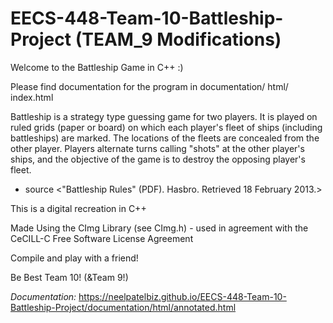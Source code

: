 # EECS-448-Team-10-Battleship-Project (TEAM_9 Modifications)

Welcome to the Battleship Game in C++ :)

Please find documentation for the program in documentation/ html/ index.html

Battleship is a strategy type guessing game for two players.
It is played on ruled grids (paper or board) on which each player's fleet of ships (including battleships) are marked.
The locations of the fleets are concealed from the other player.
Players alternate turns calling "shots" at the other player's ships, and the objective of the game is to destroy the opposing player's fleet.

- source <"Battleship Rules" (PDF). Hasbro. Retrieved 18 February 2013.>

This is a digital recreation in C++

Made Using the CImg Library (see CImg.h) - used in agreement with the CeCILL-C Free Software License Agreement

Compile and play with a friend!

Be Best
Team 10! (&Team 9!)

*Documentation:* <https://neelpatelbiz.github.io/EECS-448-Team-10-Battleship-Project/documentation/html/annotated.html>
